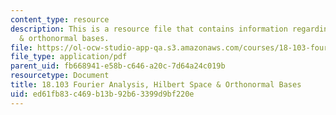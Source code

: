 ```yaml
---
content_type: resource
description: This is a resource file that contains information regarding hilbert space
  & orthonormal bases.
file: https://ol-ocw-studio-app-qa.s3.amazonaws.com/courses/18-103-fourier-analysis-fall-2013/ed61fb83c469b13b92b63399d9bf220e_MIT18_103F13_orthonormal.pdf
file_type: application/pdf
parent_uid: fb668941-e58b-c646-a20c-7d64a24c019b
resourcetype: Document
title: 18.103 Fourier Analysis, Hilbert Space & Orthonormal Bases
uid: ed61fb83-c469-b13b-92b6-3399d9bf220e
---
```

